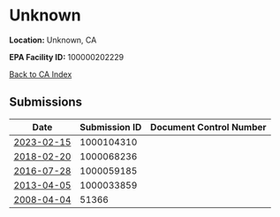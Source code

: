 # Unknown

**Location:** Unknown, CA

**EPA Facility ID:** 100000202229

[Back to CA Index](../../index.md)

## Submissions

| Date | Submission ID | Document Control Number |
|------|--------------|-------------------------|
| [2023-02-15](submissions/1000104310.md) | 1000104310 |  |
| [2018-02-20](submissions/1000068236.md) | 1000068236 |  |
| [2016-07-28](submissions/1000059185.md) | 1000059185 |  |
| [2013-04-05](submissions/1000033859.md) | 1000033859 |  |
| [2008-04-04](submissions/51366.md) | 51366 |  |
